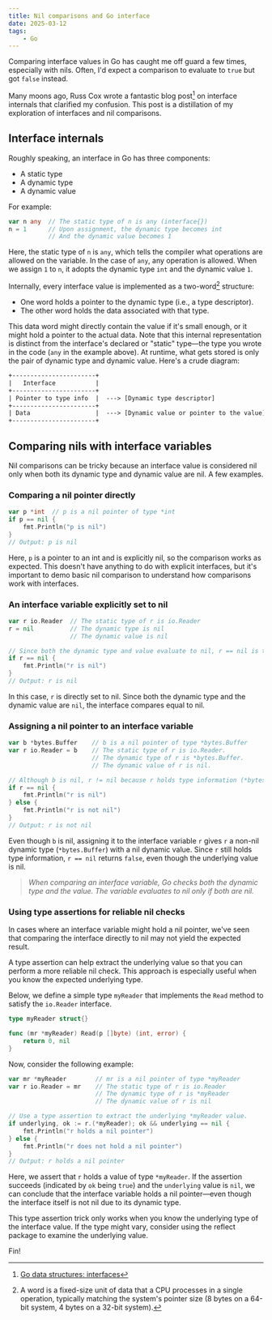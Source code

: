 ```yaml
---
title: Nil comparisons and Go interface
date: 2025-03-12
tags:
    - Go
---
```


Comparing interface values in Go has caught me off guard a few times, especially with nils.
Often, I'd expect a comparison to evaluate to `true` but got `false` instead.

Many moons ago, Russ Cox wrote a fantastic blog post[^1] on interface internals that
clarified my confusion. This post is a distillation of my exploration of interfaces and nil
comparisons.

## Interface internals

Roughly speaking, an interface in Go has three components:

- A static type
- A dynamic type
- A dynamic value

For example:

```go
var n any  // The static type of n is any (interface{})
n = 1      // Upon assignment, the dynamic type becomes int
           // And the dynamic value becomes 1
```

Here, the static type of `n` is `any`, which tells the compiler what operations are allowed
on the variable. In the case of `any`, any operation is allowed. When we assign `1` to `n`,
it adopts the dynamic type `int` and the dynamic value `1`.

Internally, every interface value is implemented as a two-word[^2] structure:

- One word holds a pointer to the dynamic type (i.e., a type descriptor).
- The other word holds the data associated with that type.

This data word might directly contain the value if it's small enough, or it might hold a
pointer to the actual data. Note that this internal representation is distinct from the
interface's declared or "static" type—the type you wrote in the code (`any` in the example
above). At runtime, what gets stored is only the pair of dynamic type and dynamic value.
Here's a crude diagram:

```txt
+-----------------------+
|   Interface           |
+-----------------------+
| Pointer to type info  |  ---> [Dynamic type descriptor]
+-----------------------+
| Data                  |  ---> [Dynamic value or pointer to the value]
+-----------------------+
```

## Comparing nils with interface variables

Nil comparisons can be tricky because an interface value is considered nil only when both
its dynamic type and dynamic value are nil. A few examples.

### Comparing a nil pointer directly

```go
var p *int  // p is a nil pointer of type *int
if p == nil {
    fmt.Println("p is nil")
}
// Output: p is nil
```

Here, `p` is a pointer to an int and is explicitly nil, so the comparison works as expected.
This doesn't have anything to do with explicit interfaces, but it's important to demo basic
nil comparison to understand how comparisons work with interfaces.

### An interface variable explicitly set to nil

```go
var r io.Reader  // The static type of r is io.Reader
r = nil          // The dynamic type is nil
                 // The dynamic value is nil

// Since both the dynamic type and value evaluate to nil, r == nil is true
if r == nil {
    fmt.Println("r is nil")
}
// Output: r is nil
```

In this case, `r` is directly set to nil. Since both the dynamic type and the dynamic value
are `nil`, the interface compares equal to nil.

### Assigning a nil pointer to an interface variable

```go
var b *bytes.Buffer    // b is a nil pointer of type *bytes.Buffer
var r io.Reader = b    // The static type of r is io.Reader.
                       // The dynamic type of r is *bytes.Buffer.
                       // The dynamic value of r is nil.

// Although b is nil, r != nil because r holds type information (*bytes.Buffer).
if r == nil {
    fmt.Println("r is nil")
} else {
    fmt.Println("r is not nil")
}
// Output: r is not nil
```

Even though `b` is nil, assigning it to the interface variable `r` gives `r` a non-nil
dynamic type (`*bytes.Buffer`) with a nil dynamic value. Since `r` still holds type
information, `r == nil` returns `false`, even though the underlying value is nil.

> _When comparing an interface variable, Go checks both the dynamic type and the value. The
> variable evaluates to nil only if both are nil._

### Using type assertions for reliable nil checks

In cases where an interface variable might hold a nil pointer, we've seen that comparing the
interface directly to nil may not yield the expected result.

A type assertion can help extract the underlying value so that you can perform a more
reliable nil check. This approach is especially useful when you know the expected underlying
type.

Below, we define a simple type `myReader` that implements the `Read` method to satisfy the
`io.Reader` interface.

```go
type myReader struct{}

func (mr *myReader) Read(p []byte) (int, error) {
    return 0, nil
}
```

Now, consider the following example:

```go
var mr *myReader        // mr is a nil pointer of type *myReader
var r io.Reader = mr    // The static type of r is io.Reader
                        // The dynamic type of r is *myReader
                        // The dynamic value of r is nil

// Use a type assertion to extract the underlying *myReader value.
if underlying, ok := r.(*myReader); ok && underlying == nil {
    fmt.Println("r holds a nil pointer")
} else {
    fmt.Println("r does not hold a nil pointer")
}
// Output: r holds a nil pointer
```

Here, we assert that `r` holds a value of type `*myReader`. If the assertion succeeds
(indicated by `ok` being `true`) and the `underlying` value is `nil`, we can conclude that
the interface variable holds a nil pointer—even though the interface itself is not nil due
to its dynamic type.

This type assertion trick only works when you know the underlying type of the interface
value. If the type might vary, consider using the reflect package to examine the underlying
value.

Fin!

[^1]: [Go data structures: interfaces](https://research.swtch.com/interfaces)

[^2]:
    A word is a fixed-size unit of data that a CPU processes in a single operation,
    typically matching the system's pointer size (8 bytes on a 64-bit system, 4 bytes on a
    32-bit system).
